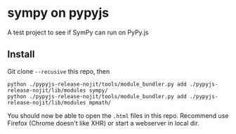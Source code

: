 sympy on pypyjs
===============
A test project to see if SymPy can run on PyPy.js


Install
-------

Git clone `--recusive` this repo, then

    python ./pypyjs-release-nojit/tools/module_bundler.py add ./pypyjs-release-nojit/lib/modules sympy/
    python ./pypyjs-release-nojit/tools/module_bundler.py add ./pypyjs-release-nojit/lib/modules mpmath/

You should now be able to open the `.html` files in this repo.
Recommend use Firefox (Chrome doesn't like XHR) or start a webserver in local dir.

